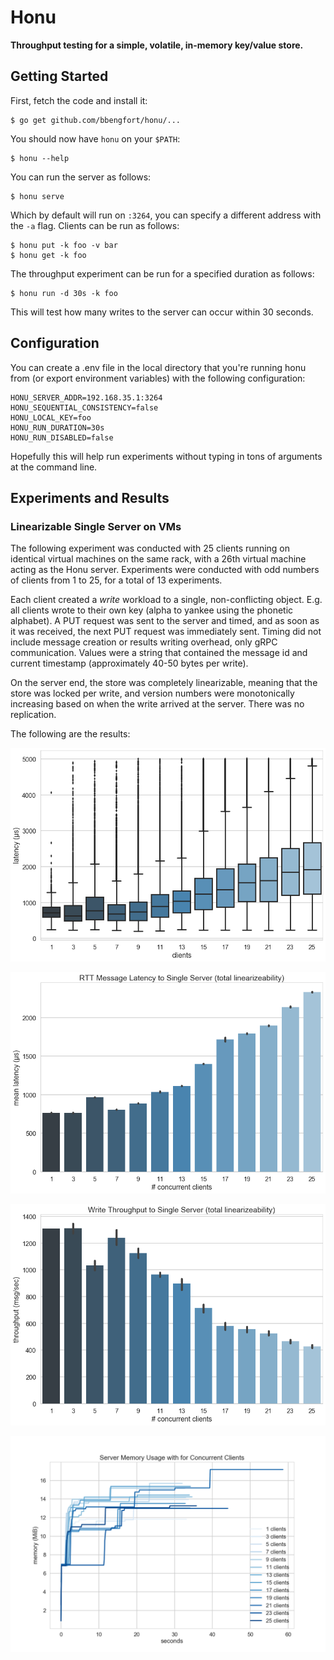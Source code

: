 # Honu

**Throughput testing for a simple, volatile, in-memory key/value store.**

## Getting Started

First, fetch the code and install it:

    $ go get github.com/bbengfort/honu/...

You should now have `honu` on your `$PATH`:

    $ honu --help

You can run the server as follows:

    $ honu serve

Which by default will run on `:3264`, you can specify a different address with the `-a` flag. Clients can be run as follows:

    $ honu put -k foo -v bar
    $ honu get -k foo

The throughput experiment can be run for a specified duration as follows:

    $ honu run -d 30s -k foo

This will test how many writes to the server can occur within 30 seconds.

## Configuration

You can create a .env file in the local directory that you're running honu from (or export environment variables) with the following configuration:

```
HONU_SERVER_ADDR=192.168.35.1:3264
HONU_SEQUENTIAL_CONSISTENCY=false
HONU_LOCAL_KEY=foo
HONU_RUN_DURATION=30s
HONU_RUN_DISABLED=false
```

Hopefully this will help run experiments without typing in tons of arguments at the command line.

## Experiments and Results

### Linearizable Single Server on VMs

The following experiment was conducted with 25 clients running on identical virtual machines on the same rack, with a 26th virtual machine acting as the Honu server. Experiments were conducted with odd numbers of clients from 1 to 25, for a total of 13 experiments.

Each client created a _write_ workload to a single, non-conflicting object. E.g. all clients wrote to their own key (alpha to yankee using the phonetic alphabet). A PUT request was sent to the server and timed, and as soon as it was received, the next PUT request was immediately sent. Timing did not include message creation or results writing overhead, only gRPC communication. Values were a string that contained the message id and current timestamp (approximately 40-50 bytes per write).

On the server end, the store was completely linearizable, meaning that the store was locked per write, and version numbers were monotonically increasing based on when the write arrived at the server. There was no replication.

The following are the results:

![Message Variability](fixtures/message_variability.png)

![Mean Latency](fixtures/mean_latency.png)

![Throughput](fixtures/throughput.png)

![Server Memory](fixtures/server_memory.png)
